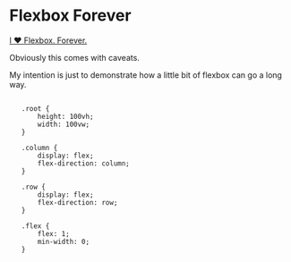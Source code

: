 # Flexbox Forever

[I ♥ Flexbox. Forever.](http://flexbox-forever.surge.sh/)


Obviously this comes with caveats.

My intention is just to demonstrate how a little bit of flexbox can go a long way.



```

   .root {
       height: 100vh;
       width: 100vw;
   }
   
   .column {
       display: flex;
       flex-direction: column;
   }
   
   .row {
       display: flex;
       flex-direction: row;
   }
   
   .flex {
       flex: 1;
       min-width: 0;
   }

```